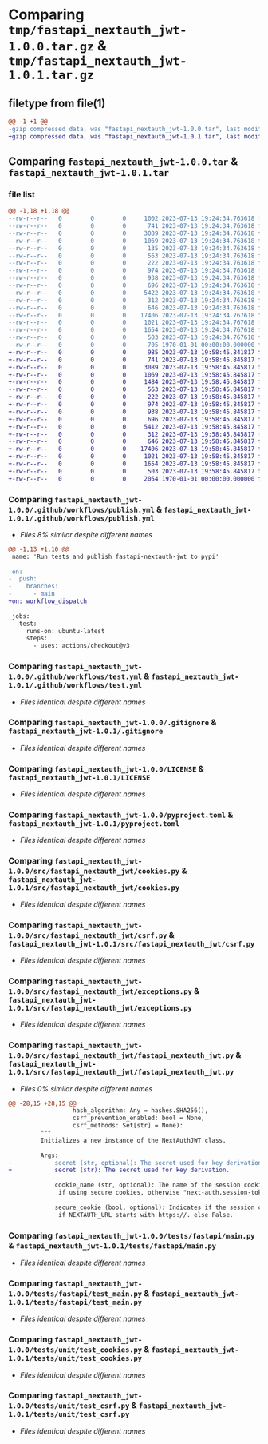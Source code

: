 # Comparing `tmp/fastapi_nextauth_jwt-1.0.0.tar.gz` & `tmp/fastapi_nextauth_jwt-1.0.1.tar.gz`

## filetype from file(1)

```diff
@@ -1 +1 @@
-gzip compressed data, was "fastapi_nextauth_jwt-1.0.0.tar", last modified: Fri Jan  1 00:00:00 2016, max compression
+gzip compressed data, was "fastapi_nextauth_jwt-1.0.1.tar", last modified: Fri Jan  1 00:00:00 2016, max compression
```

## Comparing `fastapi_nextauth_jwt-1.0.0.tar` & `fastapi_nextauth_jwt-1.0.1.tar`

### file list

```diff
@@ -1,18 +1,18 @@
--rw-r--r--   0        0        0     1002 2023-07-13 19:24:34.763618 fastapi_nextauth_jwt-1.0.0/.github/workflows/publish.yml
--rw-r--r--   0        0        0      741 2023-07-13 19:24:34.763618 fastapi_nextauth_jwt-1.0.0/.github/workflows/test.yml
--rw-r--r--   0        0        0     3089 2023-07-13 19:24:34.763618 fastapi_nextauth_jwt-1.0.0/.gitignore
--rw-r--r--   0        0        0     1069 2023-07-13 19:24:34.763618 fastapi_nextauth_jwt-1.0.0/LICENSE
--rw-r--r--   0        0        0      135 2023-07-13 19:24:34.763618 fastapi_nextauth_jwt-1.0.0/README.md
--rw-r--r--   0        0        0      563 2023-07-13 19:24:34.763618 fastapi_nextauth_jwt-1.0.0/pyproject.toml
--rw-r--r--   0        0        0      222 2023-07-13 19:24:34.763618 fastapi_nextauth_jwt-1.0.0/src/fastapi_nextauth_jwt/__init__.py
--rw-r--r--   0        0        0      974 2023-07-13 19:24:34.763618 fastapi_nextauth_jwt-1.0.0/src/fastapi_nextauth_jwt/cookies.py
--rw-r--r--   0        0        0      938 2023-07-13 19:24:34.763618 fastapi_nextauth_jwt-1.0.0/src/fastapi_nextauth_jwt/csrf.py
--rw-r--r--   0        0        0      696 2023-07-13 19:24:34.763618 fastapi_nextauth_jwt-1.0.0/src/fastapi_nextauth_jwt/exceptions.py
--rw-r--r--   0        0        0     5422 2023-07-13 19:24:34.763618 fastapi_nextauth_jwt-1.0.0/src/fastapi_nextauth_jwt/fastapi_nextauth_jwt.py
--rw-r--r--   0        0        0      312 2023-07-13 19:24:34.763618 fastapi_nextauth_jwt-1.0.0/src/fastapi_nextauth_jwt/operations.py
--rw-r--r--   0        0        0      646 2023-07-13 19:24:34.763618 fastapi_nextauth_jwt-1.0.0/tests/fastapi/main.py
--rw-r--r--   0        0        0    17406 2023-07-13 19:24:34.767618 fastapi_nextauth_jwt-1.0.0/tests/fastapi/test_main.py
--rw-r--r--   0        0        0     1021 2023-07-13 19:24:34.767618 fastapi_nextauth_jwt-1.0.0/tests/unit/test_cookies.py
--rw-r--r--   0        0        0     1654 2023-07-13 19:24:34.767618 fastapi_nextauth_jwt-1.0.0/tests/unit/test_csrf.py
--rw-r--r--   0        0        0      503 2023-07-13 19:24:34.767618 fastapi_nextauth_jwt-1.0.0/tests/unit/test_operations.py
--rw-r--r--   0        0        0      705 1970-01-01 00:00:00.000000 fastapi_nextauth_jwt-1.0.0/PKG-INFO
+-rw-r--r--   0        0        0      985 2023-07-13 19:58:45.841817 fastapi_nextauth_jwt-1.0.1/.github/workflows/publish.yml
+-rw-r--r--   0        0        0      741 2023-07-13 19:58:45.845817 fastapi_nextauth_jwt-1.0.1/.github/workflows/test.yml
+-rw-r--r--   0        0        0     3089 2023-07-13 19:58:45.845817 fastapi_nextauth_jwt-1.0.1/.gitignore
+-rw-r--r--   0        0        0     1069 2023-07-13 19:58:45.845817 fastapi_nextauth_jwt-1.0.1/LICENSE
+-rw-r--r--   0        0        0     1484 2023-07-13 19:58:45.845817 fastapi_nextauth_jwt-1.0.1/README.md
+-rw-r--r--   0        0        0      563 2023-07-13 19:58:45.845817 fastapi_nextauth_jwt-1.0.1/pyproject.toml
+-rw-r--r--   0        0        0      222 2023-07-13 19:58:45.845817 fastapi_nextauth_jwt-1.0.1/src/fastapi_nextauth_jwt/__init__.py
+-rw-r--r--   0        0        0      974 2023-07-13 19:58:45.845817 fastapi_nextauth_jwt-1.0.1/src/fastapi_nextauth_jwt/cookies.py
+-rw-r--r--   0        0        0      938 2023-07-13 19:58:45.845817 fastapi_nextauth_jwt-1.0.1/src/fastapi_nextauth_jwt/csrf.py
+-rw-r--r--   0        0        0      696 2023-07-13 19:58:45.845817 fastapi_nextauth_jwt-1.0.1/src/fastapi_nextauth_jwt/exceptions.py
+-rw-r--r--   0        0        0     5412 2023-07-13 19:58:45.845817 fastapi_nextauth_jwt-1.0.1/src/fastapi_nextauth_jwt/fastapi_nextauth_jwt.py
+-rw-r--r--   0        0        0      312 2023-07-13 19:58:45.845817 fastapi_nextauth_jwt-1.0.1/src/fastapi_nextauth_jwt/operations.py
+-rw-r--r--   0        0        0      646 2023-07-13 19:58:45.845817 fastapi_nextauth_jwt-1.0.1/tests/fastapi/main.py
+-rw-r--r--   0        0        0    17406 2023-07-13 19:58:45.845817 fastapi_nextauth_jwt-1.0.1/tests/fastapi/test_main.py
+-rw-r--r--   0        0        0     1021 2023-07-13 19:58:45.845817 fastapi_nextauth_jwt-1.0.1/tests/unit/test_cookies.py
+-rw-r--r--   0        0        0     1654 2023-07-13 19:58:45.845817 fastapi_nextauth_jwt-1.0.1/tests/unit/test_csrf.py
+-rw-r--r--   0        0        0      503 2023-07-13 19:58:45.845817 fastapi_nextauth_jwt-1.0.1/tests/unit/test_operations.py
+-rw-r--r--   0        0        0     2054 1970-01-01 00:00:00.000000 fastapi_nextauth_jwt-1.0.1/PKG-INFO
```

### Comparing `fastapi_nextauth_jwt-1.0.0/.github/workflows/publish.yml` & `fastapi_nextauth_jwt-1.0.1/.github/workflows/publish.yml`

 * *Files 8% similar despite different names*

```diff
@@ -1,13 +1,10 @@
 name: 'Run tests and publish fastapi-nextauth-jwt to pypi'
 
-on:
-  push:
-    branches:
-      - main
+on: workflow_dispatch
 
 jobs:
   test:
     runs-on: ubuntu-latest
     steps:
       - uses: actions/checkout@v3
```

### Comparing `fastapi_nextauth_jwt-1.0.0/.github/workflows/test.yml` & `fastapi_nextauth_jwt-1.0.1/.github/workflows/test.yml`

 * *Files identical despite different names*

### Comparing `fastapi_nextauth_jwt-1.0.0/.gitignore` & `fastapi_nextauth_jwt-1.0.1/.gitignore`

 * *Files identical despite different names*

### Comparing `fastapi_nextauth_jwt-1.0.0/LICENSE` & `fastapi_nextauth_jwt-1.0.1/LICENSE`

 * *Files identical despite different names*

### Comparing `fastapi_nextauth_jwt-1.0.0/pyproject.toml` & `fastapi_nextauth_jwt-1.0.1/pyproject.toml`

 * *Files identical despite different names*

### Comparing `fastapi_nextauth_jwt-1.0.0/src/fastapi_nextauth_jwt/cookies.py` & `fastapi_nextauth_jwt-1.0.1/src/fastapi_nextauth_jwt/cookies.py`

 * *Files identical despite different names*

### Comparing `fastapi_nextauth_jwt-1.0.0/src/fastapi_nextauth_jwt/csrf.py` & `fastapi_nextauth_jwt-1.0.1/src/fastapi_nextauth_jwt/csrf.py`

 * *Files identical despite different names*

### Comparing `fastapi_nextauth_jwt-1.0.0/src/fastapi_nextauth_jwt/exceptions.py` & `fastapi_nextauth_jwt-1.0.1/src/fastapi_nextauth_jwt/exceptions.py`

 * *Files identical despite different names*

### Comparing `fastapi_nextauth_jwt-1.0.0/src/fastapi_nextauth_jwt/fastapi_nextauth_jwt.py` & `fastapi_nextauth_jwt-1.0.1/src/fastapi_nextauth_jwt/fastapi_nextauth_jwt.py`

 * *Files 0% similar despite different names*

```diff
@@ -28,15 +28,15 @@
                  hash_algorithm: Any = hashes.SHA256(),
                  csrf_prevention_enabled: bool = None,
                  csrf_methods: Set[str] = None):
         """
         Initializes a new instance of the NextAuthJWT class.
 
         Args:
-            secret (str, optional): The secret used for key derivation.
+            secret (str): The secret used for key derivation.
 
             cookie_name (str, optional): The name of the session cookie. Defaults to "__Secure-next-auth.session-token"
              if using secure cookies, otherwise "next-auth.session-token"
 
             secure_cookie (bool, optional): Indicates if the session cookie is a secure cookie. Defaults to True
              if NEXTAUTH_URL starts with https://. else False.
```

### Comparing `fastapi_nextauth_jwt-1.0.0/tests/fastapi/main.py` & `fastapi_nextauth_jwt-1.0.1/tests/fastapi/main.py`

 * *Files identical despite different names*

### Comparing `fastapi_nextauth_jwt-1.0.0/tests/fastapi/test_main.py` & `fastapi_nextauth_jwt-1.0.1/tests/fastapi/test_main.py`

 * *Files identical despite different names*

### Comparing `fastapi_nextauth_jwt-1.0.0/tests/unit/test_cookies.py` & `fastapi_nextauth_jwt-1.0.1/tests/unit/test_cookies.py`

 * *Files identical despite different names*

### Comparing `fastapi_nextauth_jwt-1.0.0/tests/unit/test_csrf.py` & `fastapi_nextauth_jwt-1.0.1/tests/unit/test_csrf.py`

 * *Files identical despite different names*

